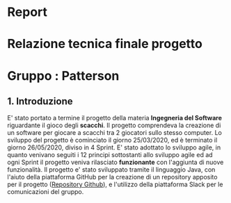 # Report
# Relazione tecnica finale progetto 

# Gruppo : Patterson



## 1. Introduzione
E' stato portato a termine il progetto della materia **Ingegneria del Software** riguardante il gioco degli **scacchi**. Il progetto comprendeva la creazione di un software per giocare a scacchi tra 2 giocatori sullo stesso computer.
Lo sviluppo del progetto è cominciato il giorno 25/03/2020, ed è terminato il giorno 26/05/2020, diviso in 4 Sprint.
E' stato adottato lo sviluppo agile, in quanto venivano seguiti i 12 principi sottostanti allo sviluppo agile ed ad ogni Sprint il progetto veniva rilasciato **funzionante** con l'aggiunta di nuove funzionalità.
Il progetto e' stato sviluppato tramite il linguaggio Java, con l'aiuto della piattaforma GitHub per la creazione di un repository apposito per il progetto ([Repository Github](https://github.com/softeng1920-inf-uniba/progetto1920-patterson)), e l'utilizzo della piattaforma Slack per le comunicazioni del gruppo.
